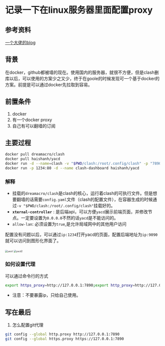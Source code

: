 # 记录一下在linux服务器里面配置proxy

## 参考资料

[一个大佬的blog](https://wuuconix.link/2021/08/14/clash-dashboard/)

## 背景

在docker，github都被墙的现在。使用国内的服务器，就很不方便，但是clash删库以后，可以使用的方案少之又少，终于在goole的时候发现可一个基于docker的方案。前提是可以通过docker先拉取到容易。

## 前置条件

1. docker
2. 有一个docker proxy
3. 自己有可以翻墙的订阅

## 主要过程

```bash
docker pull dreamacro/clash
docker pull haishanh/yacd
docker run -d --name=clash -v "$PWD/clash:/root/.config/clash" -p "7890:7890" -p "9090:9090" -p "7891:7891" --restart=unless-stopped dreamacro/clash
docker run -p 1234:80 -d --name clash-dashboard haishanh/yacd
```

### 解释

- 挂载的`dreamacro/clash`是clash的核心，运行着clash的可执行文件。但是想要翻墙的话需要`config.yaml`文件（clash的配置文件），在容器生成的时候通过`-v "$PWD/clash:/root/.config/clash"`挂载好的。
- **`xternal-controller`** : 是后端api，可以方便`yacd`展示前端页面，并修改节点。一定要设置为`0.0.0.0`不然的话`yacd`是不能访问的。
- `allow-lan`: 必须设置为`true`,是允许局域网中的其他用户访问

配置没有问题以后，可以通过`ip:1234`打开yacd的页面，配置后端地址为`ip:9090`就可以访问到图形化界面了。

<img src="/Users/bary/code/barry/blog/docs/services/assets/yacd.png" alt="yacd" style="zoom:50%;" />

<img src="/Users/bary/code/barry/blog/docs/services/assets/yacd2.png" alt="yacd2" style="zoom:50%;" />

### 如何设置代理

可以通过命令行的方式

```bash
export https_proxy=http://127.0.0.1:7890;export http_proxy=http://127.0.0.1:7890;export all_proxy=socks5://127.0.0.1:7891
```

- 注意：不要暴露ip，只给自己使用。



## 写在最后

1. 怎么配置git代理

```bash
git config --global http.proxy http://127.0.0.1:7890
git config --global https.proxy https://127.0.0.1:7890
```

